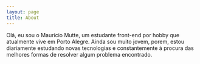 ```yaml
---
layout: page
title: About
---
```


Olá, eu sou o Maurício Mutte, um estudante front-end por hobby que atualmente vive em Porto Alegre. Ainda sou muito jovem, porem, estou diariamente estudando novas tecnologias e constantemente à procura das melhores formas de resolver algum problema encontrado.
